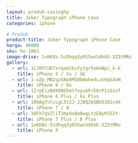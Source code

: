 ```yaml
---
layout: produk-casinghp
title: Joker Typograph iPhone Case
categories: iphone

# Produk
product-title: Joker Typograph iPhone Case
harga: 90000
sku: hn-1863
image-drive: 1xKK8s-5cOhqq3y0S5wnSdhkE-XZ5tMRo
gallery:
  - url: 1CJ0fCUR7xrqadcbcFytgrheAxNpc_k-k
    title: iPhone 5 / 5s / SE
  - url: 1-aZp_MB2qzGNo9MI0bWohe4LutHqSXeN
    title: iPhone 6 / 6s
  - url: 1IrpEixB0X0NS5mtfoyubFrE8cP2iGinT
    title: iPhone 6 Plus / 6s Plus
  - url: 109Ag7nlcLgL5t2J-2JBQZ6GBUS1O1c4k
    title: iPhone 7 / 8
  - url: 1QFh7qVZliT3myUs0a0wgLtzEByK552Y-
    title: iPhone 7 Plus / 8 Plus
  - url: 1xKK8s-5cOhqq3y0S5wnSdhkE-XZ5tMRo
    title: iPhone X
---
```

